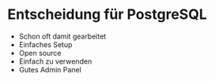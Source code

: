 # Entscheidung für PostgreSQL
- Schon oft damit gearbeitet
- Einfaches Setup
- Open source
- Einfach zu verwenden
- Gutes Admin Panel
